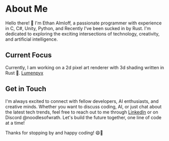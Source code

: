 # About Me

Hello there! 👋 I'm Ethan Almloff, a passionate programmer with experience in C, C#, Unity, Python, and Recently I've been sucked in by Rust. I'm dedicated to exploring the exciting intersections of technology, creativity, and artificial intelligence.

## Current Focus

Currently, I am working on a 2d pixel art renderer with 3d shading written in Rust 🦀. [Lumenpyx](https://github.com/NoodlesOfWrath/lumenpyx)

## Get in Touch

I'm always excited to connect with fellow developers, AI enthusiasts, and creative minds. Whether you want to discuss coding, AI, or just chat about the latest tech trends, feel free to reach out to me through [LinkedIn](https://www.linkedin.com/in/ethan-almloff-12312b280/) or on Discord @noodlesofwrath. Let's build the future together, one line of code at a time!

Thanks for stopping by and happy coding! 😄🚀
